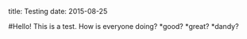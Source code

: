 title: Testing
date: 2015-08-25

#Hello!
This is a test. How is everyone doing?
*good?
*great?
*dandy?